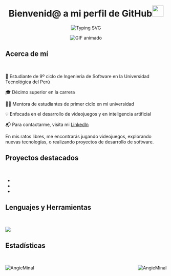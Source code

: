 
<h1 align="center"><b>Bienvenid@ a mi perfil de GitHub</b><img src="https://media.giphy.com/media/hvRJCLFzcasrR4ia7z/giphy.gif" width="35"></h1>

<p align="center">
<img src="https://readme-typing-svg.herokuapp.com?font=Fira+Code&pause=1000&color=2DC0CF&random=false&width=540&lines=%C2%A1Hola!%F0%9F%91%8B+Soy+Angie+Mina+Ishuiza+%F0%9F%91%A9%F0%9F%8F%BB;Pero+puedes+decirme+Asuna%E2%9C%A8;Soy+estudiante+de+Ingenier%C3%ADa+de+Software+%F0%9F%91%A9%E2%80%8D%F0%9F%92%BB;Puedes+contactarme+por+LinkedIn%F0%9F%9F%A6+;Disfruta+del+recorrido+de+mi+perfil+%E2%AC%87%EF%B8%8F" alt="Typing SVG" />
</p>
<div align="center">
  <img src="https://raw.githubusercontent.com/AsunaMina/AsunaMina/main/portada.gif" alt="GIF animado">
</div>

## **Acerca de mí**
<br>

 🌟 Estudiante de 9º ciclo de Ingeniería de Software en la Universidad Tecnológica del Perú

 🎓 Décimo superior en la carrera

 👩‍🏫 Mentora de estudiantes de primer ciclo en mi universidad

 💡 Enfocada en el desarrollo de videojuegos y en inteligencia artificial

 📬 Para contactarme, visita mi [LinkedIn](https://www.linkedin.com/in/angie-mina-ishuiza/)
 
En mis ratos libres, me encontrarás jugando videojuegos, explorando nuevas tecnologías, o realizando proyectos de desarrollo de software.

## **Proyectos destacados**
<br>

-

-

-

## **Lenguajes y Herramientas**
<br>
<p align="left">
  <a href="https://skillicons.dev">
    <img src="https://skillicons.dev/icons?i=androidstudio,cpp,java,php,py,css,html,js,nodejs,mysql,sqlite,git,github,vscode,linux,autocad,discord,figma,gmail,godot,kali,linkedin,rabbitmq,regex,sublime,ubuntu,windows,&perline=12" />
  </a>
</p>


## **Estadísticas**
<br>
<p>
    <a align="left">
      <p><img align="left" src="https://github-readme-stats.vercel.app/api/top-langs?username=AngieMinaI&show_icons=true&theme=dark&locale=en&hide=jupyter%20notebook,lex,&langs_count=8" alt="AngieMinaI" /></p>
    </a>
    <a align="right">
      <p>&nbsp;<img align="right" src="https://github-readme-stats.vercel.app/api?username=AngieMinaI&show_icons=true&theme=dark&locale=en" alt="AngieMinaI" /></p>
    </a>  
</p>
